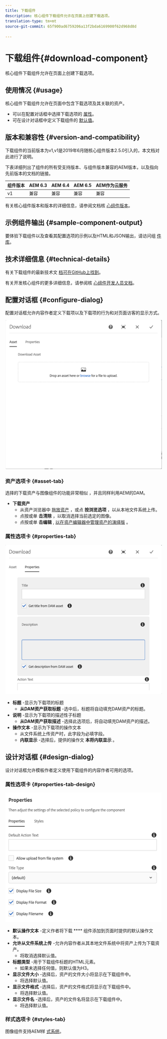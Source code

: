```yaml
---
title: 下载组件
description: 核心组件下载组件允许在页面上创建下载选项。
translation-type: tm+mt
source-git-commit: 65f900ad6759206a13f2bda6169900f62d968d8d

---
```



# 下载组件{#download-component}

核心组件下载组件允许在页面上创建下载选项。

## 使用情况 {#usage}

核心组件下载组件允许在页面中包含下载选项及其关联的资产。

* 可以在配置对话框中选择下载选项的 [属性](#configure-dialog)。
* 可在设计对话框中定义下载组件的 [默认值](#design-dialog)。

## 版本和兼容性 {#version-and-compatibility}

下载组件的当前版本为v1,v1是2019年6月随核心组件版本2.5.0引入的，本文档对此进行了说明。

下表详细列出了组件的所有受支持版本、与组件版本兼容的AEM版本，以及指向先前版本的文档的链接。

| 组件版本 | AEM 6.3 | AEM 6.4 | AEM 6.5 | AEM作为云服务 |
|--- |--- |--- |---|---|
| v1 | 兼容 | 兼容 | 兼容 | 兼容 |

有关核心组件版本和版本的详细信息，请参阅文档核 [心组件版本](versions.md)。

## 示例组件输出 {#sample-component-output}

要体验下载组件以及查看其配置选项的示例以及HTML和JSON输出，请访问组 [件库](https://adobe.com/go/aem_cmp_library_download)。

## 技术详细信息 {#technical-details}

有关下载组件的最新技术文 [档可在GitHub上找到](https://adobe.com/go/aem_cmp_tech_download_v1)。

有关开发核心组件的更多详细信息，请参阅核 [心组件开发人员文档](developing.md)。

## 配置对话框 {#configure-dialog}

配置对话框允许内容作者定义下载项以及下载项的行为和对页面访客的显示方式。

![](assets/screen-shot-2019-06-17-09.49.14.png)

### 资产选项卡 {#asset-tab}

选择的下载资产与图像组件的功能非常相似 [](image.md) ，并且同样利用AEM的DAM。

* **下载资产**
   * 从资产浏览器中 [拖放资产](https://docs.adobe.com/content/help/en/experience-manager-cloud-service/sites/authoring/fundamentals/environment-tools.html) ，或点 **按浏览选项** ，以从本地文件系统上传。
   * 点按或单 **击清除** ，以取消选择当前选定的图像。
   * 点按或单 **击编辑** , [以在资产编辑器中管理资产的演绎版](https://docs.adobe.com/content/help/en/experience-manager-cloud-service/assets/manage/manage-digital-assets.html) 。

### 属性选项卡 {#properties-tab}

![](assets/screen-shot-2019-06-17-09.49.51.png)

* **标题** -显示为下载项的标题
   * **从DAM资产获取标题** -选中后，标题将自动填充DAM资产的标题。
* **说明** -显示为下载项的描述性子标题
   * **从DAM资产获取描述** -选择此选项后，将自动填充DAM资产的描述。
* **操作文本** -显示为下载项的操作文本
   * 从文件系统上传资产时，此字段为必填字段。
   * **内联显示** -选择后，提供的操作文 **本将内联显示** 。

## 设计对话框 {#design-dialog}

设计对话框允许模板作者定义使用下载组件的内容作者可用的选项。

### 属性选项卡 {#properties-tab-design}

![](assets/screen-shot-2019-06-17-10.04.31.png)

* **默认操作文本** -定义作者将下载 **** 组件添加到页面时提供的默认操作文本。
* **允许从文件系统上传** -允许内容作者从其本地文件系统中将资产上传为下载资产。
   * 将取消选择默认值。
* **标题类型** -用于下载组件标题的HTML元素。
   * 如果未选择任何值，则默认值为H3。
* **显示文件大小** -选择后，资产的文件大小将显示在下载组件中。
   * 将选择默认值。
* **显示文件格式** -选择后，资产的文件格式将显示在下载组件中。
   * 将选择默认值。
* **显示文件名** -选择后，资产的文件名将显示在下载组件中。
   * 将选择默认值。

### 样式选项卡 {#styles-tab}

图像组件支持AEM样 [式系统](authoring.md#component-styling)。

